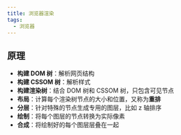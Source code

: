```yaml
---
title: 浏览器渲染
tags:
  - 浏览器
---
```

## 原理

- **构建 DOM 树**：解析网页结构
- **构建 CSSOM 树**：解析样式
- **构建渲染树**：结合 DOM 树和 CSSOM 树，只包含可见节点
- **布局**：计算每个渲染树节点的大小和位置，又称为**重排**
- **分层**：针对特殊的节点生成专用的图层，比如 z 轴排序
- **绘制**：将每个图层的节点转换为实际像素
- **合成**：将绘制好的每个图层层叠在一起